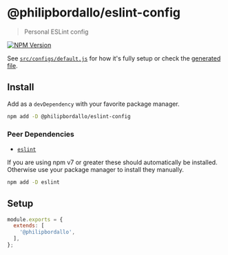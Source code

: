 <!-- GENERATED -->
# @philipbordallo/eslint-config
> Personal ESLint config

[![NPM Version][npm-img]][npm-url]

See [`src/configs/default.js`](../../src/configs/default.js) for how it's fully setup or check the [generated file](https://unpkg.com/@philipbordallo/eslint-config).


## Install
Add as a `devDependency` with your favorite package manager.

```sh
npm add -D @philipbordallo/eslint-config
```

### Peer Dependencies

- [`eslint`](https://www.npmjs.com/package/eslint)

If you are using npm v7 or greater these should automatically be installed. Otherwise use your package manager to install they manually.

```sh
npm add -D eslint
```


## Setup

```js
module.exports = {
  extends: [
    '@philipbordallo',
  ],
};
```


[npm-img]: https://img.shields.io/npm/v/@philipbordallo/eslint-config.svg
[npm-url]: https://www.npmjs.com/package/@philipbordallo/eslint-config
